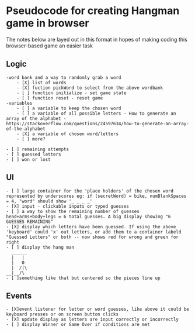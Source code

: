 # Pseudocode for creating Hangman game in browser

The notes below are layed out in this format in hopes of making coding this browser-based game an easier task

## Logic
    -word bank and a way to randomly grab a word
        - [X] list of words
        - [X] fuction pickWord to select from the above wordbank
        - [ ] function initialize - set game state
        - [ ] function reset - reset game
    -variables
        - [ ] a variable to keep the chosen word
        - [ ] a variable of all possible letters - How to generate an array of the alphabet - https://stackoverflow.com/questions/24597634/how-to-generate-an-array-of-the-alphabet
        - [X] a variable of chosen word/letters
        - [ ] more?
        
    - [ ] remaining attempts
    - [ ] guessed letters
    - [ ] won or lost
## UI
    - [ ] large container for the 'place holders' of the chosen word represented by underscores eg: if (secretWord) = bike, numBlankSpaces = 4, "word" should show '_ _ _ _'
    - [X] input - clickable inputs or typed guesses
    - [ ] a way to show the remaining number of guesses head+arms+body+legs = 6 total guesses. A big display showing "6 GUESSES REMAINING" 
    - [X] display which letters have been guessed. If using the above 'keyboard' could 'x' out letters, or add them to a container labeld "Guessed Letters" or both -- now shows red for wrong and green for right
    - [ ] display the hang man
      ______
      |   |
      |   0
      |  /|\
    __|__/\
    - [ ]something like that but centered so the pieces line up

## Events
    - [X]event listener for letter or word guesses, like above it could be keyboard presses or on screen button clicks
    - [X] update display as letters are input correctly or incorrectly
    - [ ] display Winner or Game Over if conditions are met